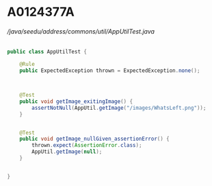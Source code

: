 # A0124377A
###### /java/seedu/address/commons/util/AppUtilTest.java
``` java
public class AppUtilTest {

    @Rule
    public ExpectedException thrown = ExpectedException.none();



    @Test
    public void getImage_exitingImage() {
        assertNotNull(AppUtil.getImage("/images/WhatsLeft.png"));
    }


    @Test
    public void getImage_nullGiven_assertionError() {
        thrown.expect(AssertionError.class);
        AppUtil.getImage(null);
    }


}
```
